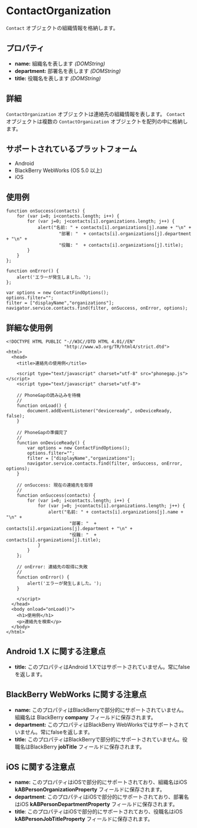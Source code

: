 ContactOrganization
===================

`Contact` オブジェクトの組織情報を格納します。

プロパティ
----------

- __name:__ 組織名を表します _(DOMString)_
- __department:__ 部署名を表します _(DOMString)_
- __title:__ 役職名を表します _(DOMString)_

詳細
-------

`ContactOrganization` オブジェクトは連絡先の組織情報を表します。 `Contact` オブジェクトは複数の `ContactOrganization` オブジェクトを配列の中に格納します。

サポートされているプラットフォーム
-------------------

- Android
- BlackBerry WebWorks (OS 5.0 以上)
- iOS

使用例
-------------

    function onSuccess(contacts) {
		for (var i=0; i<contacts.length; i++) {
			for (var j=0; j<contacts[i].organizations.length; j++) {
				alert("名前: " + contacts[i].organizations[j].name + "\n" + 
						"部署: "  + contacts[i].organizations[j].department + "\n" + 
						"役職: "  + contacts[i].organizations[j].title);
			}
		}
    };

    function onError() {
        alert('エラーが発生しました。');
    };

    var options = new ContactFindOptions();
	options.filter="";
	filter = ["displayName","organizations"];
    navigator.service.contacts.find(filter, onSuccess, onError, options);

詳細な使用例
------------

    <!DOCTYPE HTML PUBLIC "-//W3C//DTD HTML 4.01//EN"
                          "http://www.w3.org/TR/html4/strict.dtd">
    <html>
      <head>
        <title>連絡先の使用例</title>

        <script type="text/javascript" charset="utf-8" src="phonegap.js"></script>
        <script type="text/javascript" charset="utf-8">

        // PhoneGapの読み込みを待機
        //
        function onLoad() {
            document.addEventListener("deviceready", onDeviceReady, false);
        }

        // PhoneGapの準備完了
        //
        function onDeviceReady() {
			var options = new ContactFindOptions();
			options.filter="";
			filter = ["displayName","organizations"];
			navigator.service.contacts.find(filter, onSuccess, onError, options);
        }
    
        // onSuccess: 現在の連絡先を取得
        //
		function onSuccess(contacts) {
			for (var i=0; i<contacts.length; i++) {
				for (var j=0; j<contacts[i].organizations.length; j++) {
					alert("名前: " + contacts[i].organizations[j].name + "\n" + 
							"部署: "  + contacts[i].organizations[j].department + "\n" + 
							"役職: "  + contacts[i].organizations[j].title);
				}
			}
		};
    
        // onError: 連絡先の取得に失敗
        //
        function onError() {
            alert('エラーが発生しました。');
        }

        </script>
      </head>
      <body onload="onLoad()">
        <h1>使用例</h1>
        <p>連絡先を検索</p>
      </body>
    </html>
	
Android 1.X に関する注意点
------------------

- __title:__ このプロパティはAndroid 1.Xではサポートされていません。常にfalseを返します。

BlackBerry WebWorks に関する注意点
--------------------------------------------

- __name:__ このプロパティはBlackBerryで部分的にサポートされていません。組織名は BlackBerry __company__ フィールドに保存されます。
- __department:__ このプロパティはBlackBerry WebWorksではサポートされていません。常にfalseを返します。
- __title:__ このプロパティはBlackBerryで部分的にサポートされていません。役職名はBlackBerry __jobTitle__ フィールドに保存されます。

iOS に関する注意点
-----------
- __name:__ このプロパティはiOSで部分的にサポートされており、組織名はiOS __kABPersonOrganizationProperty__ フィールドに保存されます。
- __department__: このプロパティはiOSで部分的にサポートされており、部署名はiOS __kABPersonDepartmentProperty__ フィールドに保存されます。
- __title__: このプロパティはiOSで部分的にサポートされており、役職名はiOS __kABPersonJobTitleProperty__ フィールドに保存されます。

